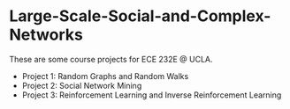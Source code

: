 # Large-Scale-Social-and-Complex-Networks
These are some course projects for ECE 232E @ UCLA.

- Project 1: Random Graphs and Random Walks
- Project 2: Social Network Mining
- Project 3: Reinforcement Learning and Inverse Reinforcement Learning